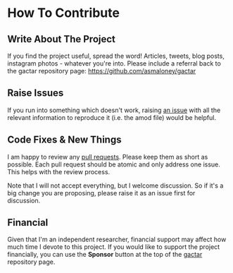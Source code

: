 # How To Contribute

## Write About The Project

If you find the project useful, spread the word! Articles, tweets, blog posts, instagram photos - whatever you're into. Please include a referral back to the gactar repository page: https://github.com/asmaloney/gactar

## Raise Issues

If you run into something which doesn't work, raising [an issue](https://github.com/asmaloney/gactar/issues) with all the relevant information to reproduce it (i.e. the amod file) would be helpful.

## Code Fixes & New Things

I am happy to review any [pull requests](https://github.com/asmaloney/gactar/pulls). Please keep them as short as possible. Each pull request should be atomic and only address one issue. This helps with the review process.

Note that I will not accept everything, but I welcome discussion. So if it's a big change you are proposing, please raise it as an issue first for discussion.

## Financial

Given that I'm an independent researcher, financial support may affect how much time I devote to this project. If you would like to support the project financially, you can use the **Sponsor** button at the top of the [gactar](https://github.com/asmaloney/gactar) repository page.
